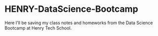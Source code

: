 # HENRY-DataScience-Bootcamp
Here I'll be saving my class notes and homeworks from the Data Science Bootcamp at Henry Tech School.
